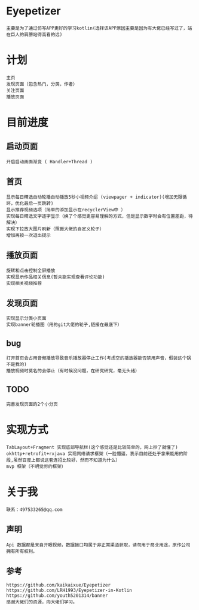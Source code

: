 
# Eyepetizer
    主要是为了通过仿写APP更好的学习kotlin(选择该APP原因主要是因为有大佬已经写过了，站在巨人的肩膀站得高看的远)

# 计划
    主页
    发现页面（包含热门，分类，作者）
    关注页面
    播放页面   
 
# 目前进度 

## 启动页面
    开启启动画面渐变 ( Handler+Thread )

## 首页
    显示每日精选自动轮播自动播放5秒小视频介绍 (viewpager + indicator)(增加无限循环，优化最后一页跳转)
    显示推荐视频选项（简单的添加显示在recyclerView中 ）
    实现每日精选文字逐字显示（换了个感觉更容易理解的方式，但是显示数字时会有位置差距，待解决）
    实现下拉放大图片刷新（照搬大佬的自定义轮子）
    增加再按一次退出提示
## 播放页面
    旋转和点击控制全屏播放
    实现显示作品相关信息(暂未能实现查看评论功能)
    实现相关视频推荐
## 发现页面
    实现显示分类小页面
    实现banner轮播图（用的git大佬的轮子,链接在最底下）
## bug
    打开首页会占用音频播放导致音乐播放器停止工作(考虑空的播放器能否禁用声音，假装这个锅不是我的)
    播放视频时莫名的会停止（有时候没问题，在研究研究，毫无头绪）
## TODO
    完善发现页面的2个小分页
# 实现方式
    TabLayout+Fragment 实现底部导航栏(这个感觉还是比较简单的，网上抄了就懂了)
    okhttp+retrofit+rxjava 实现网络请求框架（一脸懵逼，表示目前还处于拿来能用的阶段,虽然百度上都说这套连招比较好，然而不知道为什么）
    mvp 框架（不明觉厉的框架）
    
# 关于我
    联系：497533265@qq.com    
## 声明
    Api 数据都是来自开眼视频，数据接口均属于非正常渠道获取，请勿用于商业用途，原作公司拥有所有权利。
    
## 参考
    https://github.com/kaikaixue/Eyepetizer
    https://github.com/LRH1993/Eyepetizer-in-Kotlin
    https://github.com/youth5201314/banner
    感谢大佬们的资源，向大佬们学习。
